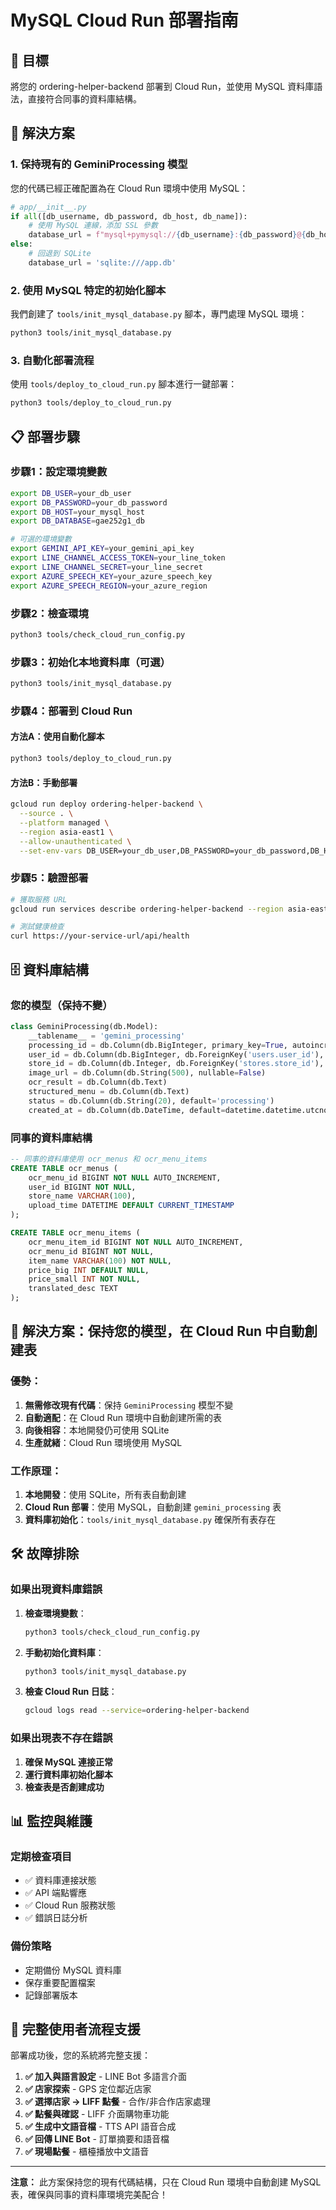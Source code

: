 # MySQL Cloud Run 部署指南

## 🎯 **目標**

將您的 ordering-helper-backend 部署到 Cloud Run，並使用 MySQL 資料庫語法，直接符合同事的資料庫結構。

## 🔧 **解決方案**

### **1. 保持現有的 GeminiProcessing 模型**

您的代碼已經正確配置為在 Cloud Run 環境中使用 MySQL：

```python
# app/__init__.py
if all([db_username, db_password, db_host, db_name]):
    # 使用 MySQL 連線，添加 SSL 參數
    database_url = f"mysql+pymysql://{db_username}:{db_password}@{db_host}/{db_name}?ssl={{'ssl': {{}}}}&ssl_verify_cert=false"
else:
    # 回退到 SQLite
    database_url = 'sqlite:///app.db'
```

### **2. 使用 MySQL 特定的初始化腳本**

我們創建了 `tools/init_mysql_database.py` 腳本，專門處理 MySQL 環境：

```bash
python3 tools/init_mysql_database.py
```

### **3. 自動化部署流程**

使用 `tools/deploy_to_cloud_run.py` 腳本進行一鍵部署：

```bash
python3 tools/deploy_to_cloud_run.py
```

## 📋 **部署步驟**

### **步驟1：設定環境變數**

```bash
export DB_USER=your_db_user
export DB_PASSWORD=your_db_password
export DB_HOST=your_mysql_host
export DB_DATABASE=gae252g1_db

# 可選的環境變數
export GEMINI_API_KEY=your_gemini_api_key
export LINE_CHANNEL_ACCESS_TOKEN=your_line_token
export LINE_CHANNEL_SECRET=your_line_secret
export AZURE_SPEECH_KEY=your_azure_speech_key
export AZURE_SPEECH_REGION=your_azure_region
```

### **步驟2：檢查環境**

```bash
python3 tools/check_cloud_run_config.py
```

### **步驟3：初始化本地資料庫（可選）**

```bash
python3 tools/init_mysql_database.py
```

### **步驟4：部署到 Cloud Run**

#### **方法A：使用自動化腳本**
```bash
python3 tools/deploy_to_cloud_run.py
```

#### **方法B：手動部署**
```bash
gcloud run deploy ordering-helper-backend \
  --source . \
  --platform managed \
  --region asia-east1 \
  --allow-unauthenticated \
  --set-env-vars DB_USER=your_db_user,DB_PASSWORD=your_db_password,DB_HOST=your_mysql_host,DB_DATABASE=gae252g1_db
```

### **步驟5：驗證部署**

```bash
# 獲取服務 URL
gcloud run services describe ordering-helper-backend --region asia-east1 --format 'value(status.url)'

# 測試健康檢查
curl https://your-service-url/api/health
```

## 🗄️ **資料庫結構**

### **您的模型（保持不變）**

```python
class GeminiProcessing(db.Model):
    __tablename__ = 'gemini_processing'
    processing_id = db.Column(db.BigInteger, primary_key=True, autoincrement=True)
    user_id = db.Column(db.BigInteger, db.ForeignKey('users.user_id'), nullable=False)
    store_id = db.Column(db.Integer, db.ForeignKey('stores.store_id'), nullable=False)
    image_url = db.Column(db.String(500), nullable=False)
    ocr_result = db.Column(db.Text)
    structured_menu = db.Column(db.Text)
    status = db.Column(db.String(20), default='processing')
    created_at = db.Column(db.DateTime, default=datetime.datetime.utcnow)
```

### **同事的資料庫結構**

```sql
-- 同事的資料庫使用 ocr_menus 和 ocr_menu_items
CREATE TABLE ocr_menus (
    ocr_menu_id BIGINT NOT NULL AUTO_INCREMENT,
    user_id BIGINT NOT NULL,
    store_name VARCHAR(100),
    upload_time DATETIME DEFAULT CURRENT_TIMESTAMP
);

CREATE TABLE ocr_menu_items (
    ocr_menu_item_id BIGINT NOT NULL AUTO_INCREMENT,
    ocr_menu_id BIGINT NOT NULL,
    item_name VARCHAR(100) NOT NULL,
    price_big INT DEFAULT NULL,
    price_small INT NOT NULL,
    translated_desc TEXT
);
```

## 🔄 **解決方案：保持您的模型，在 Cloud Run 中自動創建表**

### **優勢：**

1. **無需修改現有代碼**：保持 `GeminiProcessing` 模型不變
2. **自動適配**：在 Cloud Run 環境中自動創建所需的表
3. **向後相容**：本地開發仍可使用 SQLite
4. **生產就緒**：Cloud Run 環境使用 MySQL

### **工作原理：**

1. **本地開發**：使用 SQLite，所有表自動創建
2. **Cloud Run 部署**：使用 MySQL，自動創建 `gemini_processing` 表
3. **資料庫初始化**：`tools/init_mysql_database.py` 確保所有表存在

## 🛠️ **故障排除**

### **如果出現資料庫錯誤**

1. **檢查環境變數**：
   ```bash
   python3 tools/check_cloud_run_config.py
   ```

2. **手動初始化資料庫**：
   ```bash
   python3 tools/init_mysql_database.py
   ```

3. **檢查 Cloud Run 日誌**：
   ```bash
   gcloud logs read --service=ordering-helper-backend
   ```

### **如果出現表不存在錯誤**

1. **確保 MySQL 連接正常**
2. **運行資料庫初始化腳本**
3. **檢查表是否創建成功**

## 📊 **監控與維護**

### **定期檢查項目**

- ✅ 資料庫連接狀態
- ✅ API 端點響應
- ✅ Cloud Run 服務狀態
- ✅ 錯誤日誌分析

### **備份策略**

- 定期備份 MySQL 資料庫
- 保存重要配置檔案
- 記錄部署版本

## 🎉 **完整使用者流程支援**

部署成功後，您的系統將完整支援：

1. **✅ 加入與語言設定** - LINE Bot 多語言介面
2. **✅ 店家探索** - GPS 定位鄰近店家
3. **✅ 選擇店家 → LIFF 點餐** - 合作/非合作店家處理
4. **✅ 點餐與確認** - LIFF 介面購物車功能
5. **✅ 生成中文語音檔** - TTS API 語音合成
6. **✅ 回傳 LINE Bot** - 訂單摘要和語音檔
7. **✅ 現場點餐** - 櫃檯播放中文語音

---

**注意：** 此方案保持您的現有代碼結構，只在 Cloud Run 環境中自動創建 MySQL 表，確保與同事的資料庫環境完美配合！ 